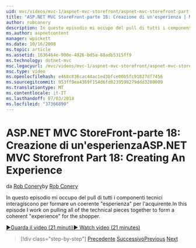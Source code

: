```yaml
---
uid: mvc/videos/mvc-1/aspnet-mvc-storefront/aspnet-mvc-storefront-part-18-creating-an-experience
title: "ASP.NET MVC StoreFront-parte 18: Creazione di un'esperienza | Microsoft Docs"
author: robconery
description: In questo episodio mi occupo del pull di tutti i componenti tecnici interagiscono per formare un coerente 'esperienza' per l'acquirente.
ms.author: aspnetcontent
manager: wpickett
ms.date: 10/16/2008
ms.topic: article
ms.assetid: 1636464e-900e-4926-bd5a-88adb5315ff9
ms.technology: dotnet-mvc
msc.legacyurl: /mvc/videos/mvc-1/aspnet-mvc-storefront/aspnet-mvc-storefront-part-18-creating-an-experience
msc.type: video
ms.openlocfilehash: e468c836cac44ac1ed3bfce00b5fc91827df7456
ms.sourcegitcommit: 953ff9ea4369f154d6fd0239599279ddd3280009
ms.translationtype: MT
ms.contentlocale: it-IT
ms.lasthandoff: 07/03/2018
ms.locfileid: "37366890"
---
```

<a name="aspnet-mvc-storefront-part-18-creating-an-experience"></a><span data-ttu-id="6d20e-103">ASP.NET MVC StoreFront-parte 18: Creazione di un'esperienza</span><span class="sxs-lookup"><span data-stu-id="6d20e-103">ASP.NET MVC Storefront Part 18: Creating An Experience</span></span>
====================
<span data-ttu-id="6d20e-104">da [Rob Conery](https://github.com/robconery)</span><span class="sxs-lookup"><span data-stu-id="6d20e-104">by [Rob Conery](https://github.com/robconery)</span></span>

<span data-ttu-id="6d20e-105">In questo episodio mi occupo del pull di tutti i componenti tecnici interagiscono per formare un coerente "esperienza" per l'acquirente.</span><span class="sxs-lookup"><span data-stu-id="6d20e-105">In this episode I work on pulling all of the technical pieces together to form a coherent "experience" for the shopper.</span></span>

[<span data-ttu-id="6d20e-106">&#9654;Guarda il video (21 minuti)</span><span class="sxs-lookup"><span data-stu-id="6d20e-106">&#9654; Watch video (21 minutes)</span></span>](https://channel9.msdn.com/Blogs/ASP-NET-Site-Videos/aspnet-mvc-storefront-part-18-creating-an-experience)

> [!div class="step-by-step"]
> <span data-ttu-id="6d20e-107">[Precedente](aspnet-mvc-storefront-part-17-checkout-with-jeff-atwood.md)
> [Successivo](aspnet-mvc-storefront-part-19-processing-orders-with-windows-workflow.md)</span><span class="sxs-lookup"><span data-stu-id="6d20e-107">[Previous](aspnet-mvc-storefront-part-17-checkout-with-jeff-atwood.md)
[Next](aspnet-mvc-storefront-part-19-processing-orders-with-windows-workflow.md)</span></span>
